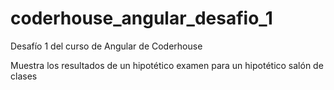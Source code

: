 # coderhouse_angular_desafio_1
Desafío 1 del curso de Angular de Coderhouse

Muestra los resultados de un hipotético examen para un hipotético salón de clases
